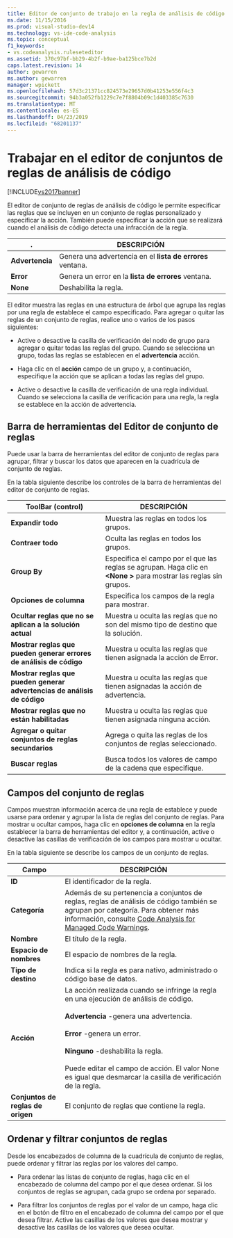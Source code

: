 ```yaml
---
title: Editor de conjunto de trabajo en la regla de análisis de código | Documentos de Microsoft
ms.date: 11/15/2016
ms.prod: visual-studio-dev14
ms.technology: vs-ide-code-analysis
ms.topic: conceptual
f1_keywords:
- vs.codeanalysis.ruleseteditor
ms.assetid: 370c97bf-bb29-4b2f-b9ae-ba125bce7b2d
caps.latest.revision: 14
author: gewarren
ms.author: gewarren
manager: wpickett
ms.openlocfilehash: 57d3c21371cc824573e29657d0b41253e556f4c3
ms.sourcegitcommit: 94b3a052fb1229c7e7f8804b09c1d403385c7630
ms.translationtype: MT
ms.contentlocale: es-ES
ms.lasthandoff: 04/23/2019
ms.locfileid: "68201137"
---
```

# <a name="working-in-the-code-analysis-rule-set-editor"></a>Trabajar en el editor de conjuntos de reglas de análisis de código
[!INCLUDE[vs2017banner](../includes/vs2017banner.md)]

El editor de conjunto de reglas de análisis de código le permite especificar las reglas que se incluyen en un conjunto de reglas personalizado y especificar la acción. También puede especificar la acción que se realizará cuando el análisis de código detecta una infracción de la regla.  
  
|.|DESCRIPCIÓN|  
|------------|-----------------|  
|**Advertencia**|Genera una advertencia en el **lista de errores** ventana.|  
|**Error**|Genera un error en la **lista de errores** ventana.|  
|**None**|Deshabilita la regla.|  
  
 El editor muestra las reglas en una estructura de árbol que agrupa las reglas por una regla de establece el campo especificado. Para agregar o quitar las reglas de un conjunto de reglas, realice uno o varios de los pasos siguientes:  
  
- Active o desactive la casilla de verificación del nodo de grupo para agregar o quitar todas las reglas del grupo. Cuando se selecciona un grupo, todas las reglas se establecen en el **advertencia** acción.  
  
- Haga clic en el **acción** campo de un grupo y, a continuación, especifique la acción que se aplican a todas las reglas del grupo.  
  
- Active o desactive la casilla de verificación de una regla individual. Cuando se selecciona la casilla de verificación para una regla, la regla se establece en la acción de advertencia.  
  
## <a name="rule-set-editor-toolbar"></a>Barra de herramientas del Editor de conjunto de reglas  
 Puede usar la barra de herramientas del editor de conjunto de reglas para agrupar, filtrar y buscar los datos que aparecen en la cuadrícula de conjunto de reglas.  
  
 En la tabla siguiente describe los controles de la barra de herramientas del editor de conjunto de reglas.  
  
|ToolBar (control)|DESCRIPCIÓN|  
|---------------------|-----------------|  
|**Expandir todo**|Muestra las reglas en todos los grupos.|  
|**Contraer todo**|Oculta las reglas en todos los grupos.|  
|**Group By**|Especifica el campo por el que las reglas se agrupan. Haga clic en  **\<None >** para mostrar las reglas sin grupos.|  
|**Opciones de columna**|Especifica los campos de la regla para mostrar.|  
|**Ocultar reglas que no se aplican a la solución actual**|Muestra u oculta las reglas que no son del mismo tipo de destino que la solución.|  
|**Mostrar reglas que pueden generar errores de análisis de código**|Muestra u oculta las reglas que tienen asignada la acción de Error.|  
|**Mostrar reglas que pueden generar advertencias de análisis de código**|Muestra u oculta las reglas que tienen asignadas la acción de advertencia.|  
|**Mostrar reglas que no están habilitadas**|Muestra u oculta las reglas que tienen asignada ninguna acción.|  
|**Agregar o quitar conjuntos de reglas secundarios**|Agrega o quita las reglas de los conjuntos de reglas seleccionado.|  
|**Buscar reglas**|Busca todos los valores de campo de la cadena que especifique.|  
  
## <a name="rule-set-fields"></a>Campos del conjunto de reglas  
 Campos muestran información acerca de una regla de establece y puede usarse para ordenar y agrupar la lista de reglas del conjunto de reglas. Para mostrar u ocultar campos, haga clic en **opciones de columna** en la regla establecer la barra de herramientas del editor y, a continuación, active o desactive las casillas de verificación de los campos para mostrar u ocultar.  
  
 En la tabla siguiente se describe los campos de un conjunto de reglas.  
  
|Campo|DESCRIPCIÓN|  
|-----------|-----------------|  
|**ID**|El identificador de la regla.|  
|**Categoría**|Además de su pertenencia a conjuntos de reglas, reglas de análisis de código también se agrupan por categoría. Para obtener más información, consulte [Code Analysis for Managed Code Warnings](../code-quality/code-analysis-for-managed-code-warnings.md).|  
|**Nombre**|El título de la regla.|  
|**Espacio de nombres**|El espacio de nombres de la regla.|  
|**Tipo de destino**|Indica si la regla es para nativo, administrado o código base de datos.|  
|**Acción**|La acción realizada cuando se infringe la regla en una ejecución de análisis de código.<br /><br /> **Advertencia** -genera una advertencia.<br /><br /> **Error** -genera un error.<br /><br /> **Ninguno** -deshabilita la regla.<br /><br /> Puede editar el campo de acción. El valor None es igual que desmarcar la casilla de verificación de la regla.|  
|**Conjuntos de reglas de origen**|El conjunto de reglas que contiene la regla.|  
  
## <a name="sorting-and-filtering-rule-sets"></a>Ordenar y filtrar conjuntos de reglas  
 Desde los encabezados de columna de la cuadrícula de conjunto de reglas, puede ordenar y filtrar las reglas por los valores del campo.  
  
- Para ordenar las listas de conjunto de reglas, haga clic en el encabezado de columna del campo por el que desea ordenar. Si los conjuntos de reglas se agrupan, cada grupo se ordena por separado.  
  
- Para filtrar los conjuntos de reglas por el valor de un campo, haga clic en el botón de filtro en el encabezado de columna del campo por el que desea filtrar. Active las casillas de los valores que desea mostrar y desactive las casillas de los valores que desea ocultar.

